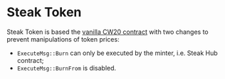 # Steak Token

Steak Token is based the [vanilla CW20 contract](https://github.com/CosmWasm/cw-plus/tree/v0.9.1/contracts/cw20-base) with two changes to prevent manipulations of token prices:

- `ExecuteMsg::Burn` can only be executed by the minter, i.e. Steak Hub contract;
- `ExecuteMsg::BurnFrom` is disabled.
